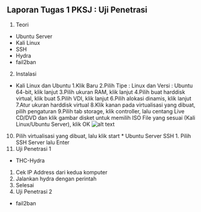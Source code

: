 
Laporan Tugas 1 PKSJ : Uji Penetrasi
------------------------------------

1. Teori
 * Ubuntu Server
 * Kali Linux
 * SSH
 * Hydra
 * fail2ban
2. Instalasi
  * Kali Linux dan Ubuntu
   1.Klik Baru
   2.Pilih Tipe : Linux dan Versi : Ubuntu 64-bit, klik lanjut
   3.Pilih ukuran RAM, klik lanjut
   4.Pilih buat harddisk virtual, klik buat
   5.Pilih VDI, klik lanjut
   6.Pilih alokasi dinamis, klik lanjut
   7.Atur ukuran harddisk virtual
   8.Klik kanan pada virtualisasi yang dibuat, pilih pengaturan
   9.Pilih tab storage, klik controller, lalu centang Live CD/DVD dan klik gambar disket untuk memilih ISO File yang sesuai (Kali Linux/Ubuntu Server), klik OK
![alt text](http://cdn.htpcbeginner.com/images/2015/07/setup-ubuntu-on-virtualbox-load-iso-500x233.jpg)
   10. Pilih virtualisasi yang dibuat, lalu klik start
    * Ubuntu Server SSH
     1. Pilih SSH Server lalu Enter
3. Uji Penetrasi 1
  * THC-Hydra
   1. Cek IP Address dari kedua komputer
   2. Jalankan hydra dengan perintah
   3. Selesai
4. Uji Penetrasi 2
  * fail2ban
